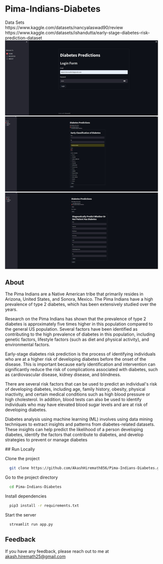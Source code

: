 <h1>Pima-Indians-Diabetes </h1>

<div>Data Sets</div>
https://www.kaggle.com/datasets/nancyalaswad90/review
https://www.kaggle.com/datasets/ishandutta/early-stage-diabetes-risk-prediction-dataset

<div>
<img src="https://github.com/AkashHiremath856/Pima-Indians-Diabete/blob/main/samples/photo_6062373255320286340_w.jpg">
<img src="https://github.com/AkashHiremath856/Pima-Indians-Diabete/blob/main/samples/photo_6062373255320286342_w.jpg">
<img src="https://github.com/AkashHiremath856/Pima-Indians-Diabete/blob/main/samples/photo_6062373255320286343_w.jpg">
</div>

<h2>About</h2>
<p>
The Pima Indians are a Native American tribe that primarily resides in Arizona, United States, and Sonora, Mexico. The Pima Indians have a high prevalence of type 2 diabetes, which has been extensively studied over the years.

Research on the Pima Indians has shown that the prevalence of type 2 diabetes is approximately five times higher in this population compared to the general US population. Several factors have been identified as contributing to the high prevalence of diabetes in this population, including genetic factors, lifestyle factors (such as diet and physical activity), and environmental factors.

Early-stage diabetes risk prediction is the process of identifying individuals who are at a higher risk of developing diabetes before the onset of the disease. This is important because early identification and intervention can significantly reduce the risk of complications associated with diabetes, such as cardiovascular disease, kidney disease, and blindness.

There are several risk factors that can be used to predict an individual's risk of developing diabetes, including age, family history, obesity, physical inactivity, and certain medical conditions such as high blood pressure or high cholesterol. In addition, blood tests can also be used to identify individuals who may have elevated blood sugar levels and are at risk of developing diabetes.

Diabetes analysis using machine learning (ML) involves using data mining techniques to extract insights and patterns from diabetes-related datasets. These insights can help predict the likelihood of a person developing diabetes, identify the factors that contribute to diabetes, and develop strategies to prevent or manage diabetes
</p>

<div>
## Run Locally

Clone the project

```bash
  git clone https://github.com/AkashHiremath856/Pima-Indians-Diabetes.git
```

Go to the project directory

```bash
  cd Pima-Indians-Diabetes
```

Install dependencies

```bash
  pip3 install -r requirements.txt
```

Start the server

```bash
  streamlit run app.py
```


## Feedback

If you have any feedback, please reach out to me at akash.hiremath25@gmail.com

</div>
